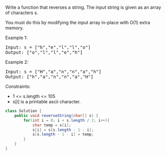 Write a function that reverses a string. The input string is given as an array of characters s.

You must do this by modifying the input array in-place with O(1) extra memory.

Example 1:
<pre>
Input: s = ["h","e","l","l","o"]
Output: ["o","l","l","e","h"]
</pre>

Example 2:
<pre>
Input: s = ["H","a","n","n","a","h"]
Output: ["h","a","n","n","a","H"]
</pre>

Constraints:
- 1 <= s.length <= 105
- s[i] is a printable ascii character.

```java
class Solution {
    public void reverseString(char[] s) {
        for(int i = 0; i < s.length / 2; i++){
            char temp = s[i];
            s[i] = s[s.length - 1 - i];
            s[s.length - 1 - i] = temp;
        }
    }
}
```